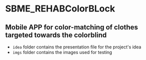 # SBME_REHABColorBLock  
Mobile APP for color-matching of clothes targeted towards the colorblind  
---  

* `idea` folder contains the presentation file for the project's idea  
* `imgs` folder contains the images used for testing